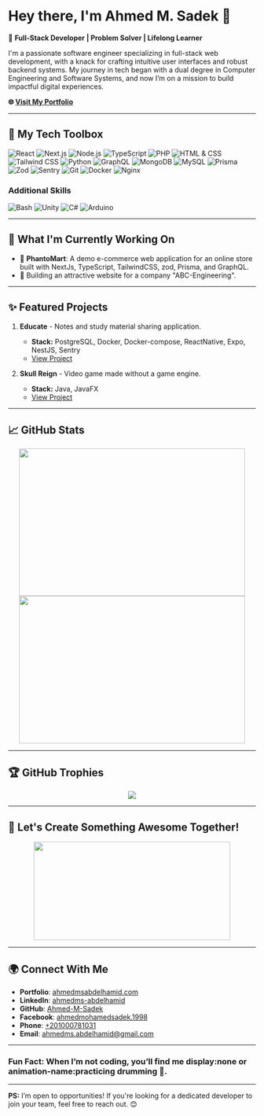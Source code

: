 # **Hey there, I'm Ahmed M. Sadek** 👋

🚀 **Full-Stack Developer | Problem Solver | Lifelong Learner**

I'm a passionate software engineer specializing in full-stack web development, with a knack for crafting intuitive user interfaces and robust backend systems. My journey in tech began with a dual degree in Computer Engineering and Software Systems, and now I’m on a mission to build impactful digital experiences.

**🌐 [Visit My Portfolio](https://www.ahmedmsabdelhamid.com)**

---

## 🔧 **My Tech Toolbox**

![React](https://img.shields.io/badge/-React-61DAFB?style=flat-square&logo=react&logoColor=white)
![Next.js](https://img.shields.io/badge/-Next.js-000000?style=flat-square&logo=next.js&logoColor=white)
![Node.js](https://img.shields.io/badge/-Node.js-339933?style=flat-square&logo=node.js&logoColor=white)
![TypeScript](https://img.shields.io/badge/-TypeScript-007ACC?style=flat-square&logo=typescript&logoColor=white)
![PHP](https://img.shields.io/badge/-PHP-777BB4?style=flat-square&logo=php&logoColor=white)
![HTML & CSS](https://img.shields.io/badge/-HTML%20%26%20CSS-E34F26?style=flat-square&logo=html5&logoColor=white)
![Tailwind CSS](https://img.shields.io/badge/-Tailwind%20CSS-38B2AC?style=flat-square&logo=tailwind-css&logoColor=white)
![Python](https://img.shields.io/badge/-Python-3776AB?style=flat-square&logo=python&logoColor=white)
![GraphQL](https://img.shields.io/badge/-GraphQL-E10098?style=flat-square&logo=graphql&logoColor=white)
![MongoDB](https://img.shields.io/badge/-MongoDB-47A248?style=flat-square&logo=mongodb&logoColor=white)
![MySQL](https://img.shields.io/badge/-MySQL-4479A1?style=flat-square&logo=mysql&logoColor=white)
![Prisma](https://img.shields.io/badge/-Prisma-2D3748?style=flat-square&logo=prisma&logoColor=white)
![Zod](https://img.shields.io/badge/-Zod-000000?style=flat-square&logo=zod&logoColor=white)
![Sentry](https://img.shields.io/badge/-Sentry-362D59?style=flat-square&logo=sentry&logoColor=white)
![Git](https://img.shields.io/badge/-Git-F05032?style=flat-square&logo=git&logoColor=white)
![Docker](https://img.shields.io/badge/-Docker-2496ED?style=flat-square&logo=docker&logoColor=white)
![Nginx](https://img.shields.io/badge/-Nginx-009639?style=flat-square&logo=nginx&logoColor=white)

### Additional Skills

![Bash](https://img.shields.io/badge/-Bash-4EAA25?style=flat-square&logo=gnubash&logoColor=white)
![Unity](https://img.shields.io/badge/-Unity-000000?style=flat-square&logo=unity&logoColor=white)
![C#](https://img.shields.io/badge/-C%23-239120?style=flat-square&logo=c-sharp&logoColor=white)
![Arduino](https://img.shields.io/badge/-Arduino-00979D?style=flat-square&logo=arduino&logoColor=white)

---

## 🌱 **What I'm Currently Working On**

- 🚀 **PhantoMart**: A demo e-commerce web application for an online store built with NextJs, TypeScript, TailwindCSS, zod, Prisma, and GraphQL.
- 🔨 Building an attractive website for a company "ABC-Engineering".

---

## ✨ **Featured Projects**

1. **Educate** - Notes and study material sharing application.
   - **Stack:** PostgreSQL, Docker, Docker-compose, ReactNative, Expo, NestJS, Sentry
   - [View Project](https://www.figma.com/proto/2OlSP7IMMLOl72O9csxwSe/Mobile-App?node-id=0-1&t=48N4nv9mFfCNmk9v-1)

2. **Skull Reign** - Video game made without a game engine.
   - **Stack:** Java, JavaFX
   - [View Project](https://github.com/rameziophobia/skull-reign-2D-topdown-shooter)

---

## 📈 **GitHub Stats**

<p align="center">
  <img width="460" height="300" src="https://github-readme-stats.vercel.app/api?username=Ahmed-M-Sadek&show_icons=true&theme=radical" />
  <img width="460" height="300" src="https://github-readme-stats.vercel.app/api/top-langs/?username=Ahmed-M-Sadek&layout=compact&theme=radical" />
</p>

---

## 🏆 **GitHub Trophies**

<p align="center">
  <img src="https://github-profile-trophy.vercel.app/?username=Ahmed-M-Sadek&theme=radical&no-frame=true&margin-w=15&margin-h=15" />
</p>

---

## 🎨 **Let's Create Something Awesome Together!**

<p align="center">
  <img src="https://media.giphy.com/media/ZVik7pBtu9dNS/giphy.gif" width="400" height="200" />
</p>

---

## 🌍 **Connect With Me**

- **Portfolio**: [ahmedmsabdelhamid.com](https://www.ahmedmsabdelhamid.com)
- **LinkedIn**: [ahmedms-abdelhamid](https://www.linkedin.com/in/ahmedms-abdelhamid)
- **GitHub**: [Ahmed-M-Sadek](https://github.com/Ahmed-M-Sadek)
- **Facebook**: [ahmedmohamedsadek.1998](https://www.facebook.com/ahmedmohamedsadek.1998)
- **Phone**: [+201000781031](tel:+201000781031)
- **Email**: [ahmedms.abdelhamid@gmail.com](mailto:ahmedms.abdelhamid@gmail.com)

---

### **Fun Fact:** When I’m not coding, you’ll find me display:none or animation-name:practicing drumming 🥁.

---

**PS:** I’m open to opportunities! If you're looking for a dedicated developer to join your team, feel free to reach out. 😊
